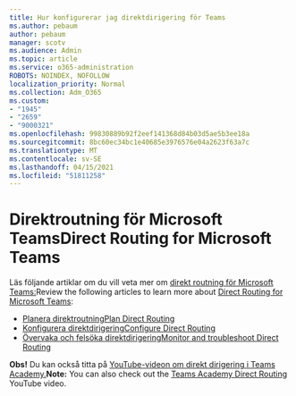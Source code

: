 ```yaml
---
title: Hur konfigurerar jag direktdirigering för Teams
ms.author: pebaum
author: pebaum
manager: scotv
ms.audience: Admin
ms.topic: article
ms.service: o365-administration
ROBOTS: NOINDEX, NOFOLLOW
localization_priority: Normal
ms.collection: Adm_O365
ms.custom:
- "1945"
- "2659"
- "9000321"
ms.openlocfilehash: 99830889b92f2eef141368d84b03d5ae5b3ee18a
ms.sourcegitcommit: 8bc60ec34bc1e40685e3976576e04a2623f63a7c
ms.translationtype: MT
ms.contentlocale: sv-SE
ms.lasthandoff: 04/15/2021
ms.locfileid: "51811258"
---
```

# <a name="direct-routing-for-microsoft-teams"></a><span data-ttu-id="baf64-102">Direktroutning för Microsoft Teams</span><span class="sxs-lookup"><span data-stu-id="baf64-102">Direct Routing for Microsoft Teams</span></span>

<span data-ttu-id="baf64-103">Läs följande artiklar om du vill veta mer om [direkt routning för Microsoft Teams:](https://docs.microsoft.com/MicrosoftTeams/direct-routing-landing-page)</span><span class="sxs-lookup"><span data-stu-id="baf64-103">Review the following articles to learn more about [Direct Routing for Microsoft Teams](https://docs.microsoft.com/MicrosoftTeams/direct-routing-landing-page):</span></span> 

- [<span data-ttu-id="baf64-104">Planera direktroutning</span><span class="sxs-lookup"><span data-stu-id="baf64-104">Plan Direct Routing</span></span>](https://docs.microsoft.com/MicrosoftTeams/direct-routing-plan)
- [<span data-ttu-id="baf64-105">Konfigurera direktdirigering</span><span class="sxs-lookup"><span data-stu-id="baf64-105">Configure Direct Routing</span></span>](https://docs.microsoft.com/MicrosoftTeams/direct-routing-configure) 
- [<span data-ttu-id="baf64-106">Övervaka och felsöka direktdirigering</span><span class="sxs-lookup"><span data-stu-id="baf64-106">Monitor and troubleshoot Direct Routing</span></span>](https://docs.microsoft.com/MicrosoftTeams/direct-routing-monitor-and-troubleshoot)

<span data-ttu-id="baf64-107">**Obs!** Du kan också titta på [YouTube-videon om direkt dirigering i Teams Academy.](https://www.youtube.com/watch?v=1ASftX_Msb8&index=10&list=PLaSOUojkSiGnKuE30ckcjnDVkMNqDv0Vl)</span><span class="sxs-lookup"><span data-stu-id="baf64-107">**Note:** You can also check out the [Teams Academy Direct Routing](https://www.youtube.com/watch?v=1ASftX_Msb8&index=10&list=PLaSOUojkSiGnKuE30ckcjnDVkMNqDv0Vl) YouTube video.</span></span>